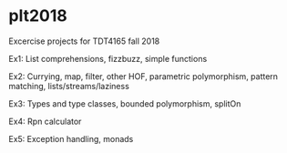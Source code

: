 # plt2018
Excercise projects for TDT4165 fall 2018

Ex1: List comprehensions, fizzbuzz, simple functions

Ex2: Currying, map, filter, other HOF, parametric polymorphism, pattern matching, lists/streams/laziness

Ex3: Types and type classes, bounded polymorphism, splitOn

Ex4: Rpn calculator

Ex5: Exception handling, monads
